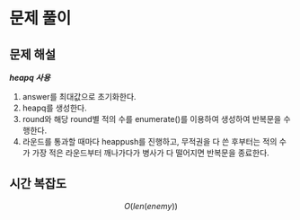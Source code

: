   # 문제 풀이

## 문제 해설

***heapq 사용***

1. answer를 최대값으로 초기화한다.
2. heapq를 생성한다.
3. round와 해당 round별 적의 수를 enumerate()를 이용하여 생성하여 반복문을 수행한다.
4. 라운드를 통과할 때마다 heappush를 진행하고, 무적권을 다 쓴 후부터는 적의 수가 가장 적은 라운드부터 깨나가다가 병사가 다 떨어지면 반복문을 종료한다.



## 시간 복잡도

$$O(len(enemy))$$


